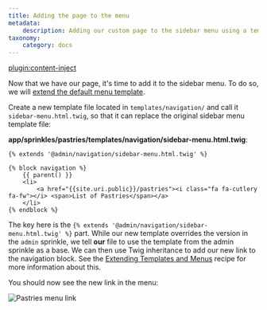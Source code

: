 ```yaml
---
title: Adding the page to the menu
metadata:
    description: Adding our custom page to the sidebar menu using a template extension.
taxonomy:
    category: docs
---
```

[plugin:content-inject](/modular/_update5.0)

Now that we have our page, it's time to add it to the sidebar menu. To do so, we will [extend the default menu template](/recipes/extending-template#adding-custom-menu-entries).

Create a new template file located in `templates/navigation/` and call it `sidebar-menu.html.twig`, so that it can replace the original sidebar menu template file:

**app/sprinkles/pastries/templates/navigation/sidebar-menu.html.twig**:
```twig
{% extends '@admin/navigation/sidebar-menu.html.twig' %}

{% block navigation %}
    {{ parent() }}
    <li>
        <a href="{{site.uri.public}}/pastries"><i class="fa fa-cutlery fa-fw"></i> <span>List of Pastries</span></a>
    </li>
{% endblock %}
```

The key here is the `{% extends '@admin/navigation/sidebar-menu.html.twig' %}` part. While our new template overrides the version in the `admin` sprinkle, we tell **our** file to use the template from the admin sprinkle as a base. We can then use Twig inheritance to add our new link to the navigation block. See the [Extending Templates and Menus](/recipes/extending-template) recipe for more information about this.

You should now see the new link in the menu:

![Pastries menu link](/images/pastries/03.png)
